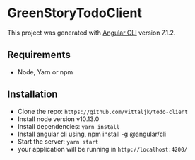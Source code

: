 # GreenStoryTodoClient

This project was generated with [Angular CLI](https://github.com/angular/angular-cli) version 7.1.2.

## Requirements

- Node, Yarn or npm

## Installation

- Clone the repo: `https://github.com/vittaljk/todo-client`
- Install node version v10.13.0
- Install dependencies: `yarn install`
- Install angular cli using, npm install -g @angular/cli
- Start the server: `yarn start`
- your application will be running in `http://localhost:4200/`
